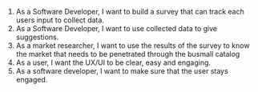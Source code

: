 1. As a Software Developer, I want to build a survey that can track each users input to collect data.
2. As a Software Developer, I want to use collected data to give suggestions. 
3. As a market researcher, I want to use the results of the survey to know the market that needs to be penetrated through the busmall catalog
4. As a user, I want the UX/UI to be clear, easy and engaging.
5. As a software developer, I want to make sure that the user stays engaged. 